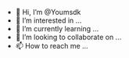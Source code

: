 - 👋 Hi, I’m @Youmsdk
- 👀 I’m interested in ...
- 🌱 I’m currently learning ...
- 💞️ I’m looking to collaborate on ...
- 📫 How to reach me ...

<!---
Youmsdk/Youmsdk is a ✨ special ✨ repository because its `README.md` (this file) appears on your GitHub profile.
You can click the Preview link to take a look at your changes.
--->

